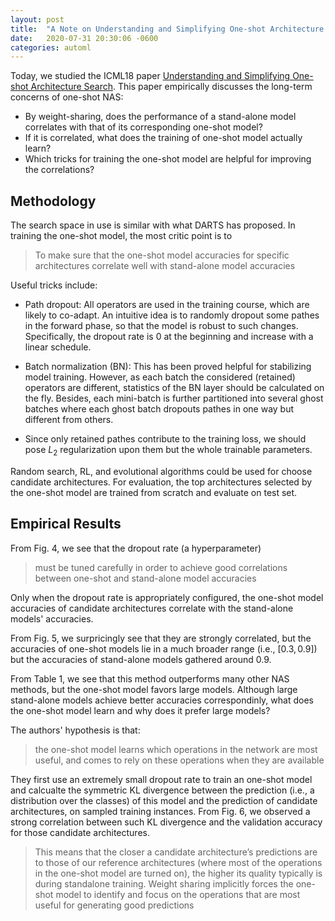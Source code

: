 ```yaml
---
layout: post
title:  "A Note on Understanding and Simplifying One-shot Architecture Search"
date:   2020-07-31 20:30:06 -0600
categories: automl
---
```


Today, we studied the ICML18 paper [Understanding and Simplifying One-shot Architecture Search](http://proceedings.mlr.press/v80/bender18a.html). This paper empirically discusses the long-term concerns of one-shot NAS:
- By weight-sharing, does the performance of a stand-alone model correlates with that of its corresponding one-shot model?
- If it is correlated, what does the training of one-shot model actually learn?
- Which tricks for training the one-shot model are helpful for improving the correlations?

## Methodology
The search space in use is similar with what DARTS has proposed. In training the one-shot model, the most critic point is to
> To make sure that the one-shot model accuracies for specific architectures correlate well with stand-alone model accuracies

Useful tricks include:
- Path dropout: All operators are used in the training course, which are likely to co-adapt. An intuitive idea is to randomly dropout some pathes in the forward phase, so that the model is robust to such changes. Specifically, the dropout rate is 0 at the beginning and increase with a linear schedule.

- Batch normalization (BN): This has been proved helpful for stabilizing model training. However, as each batch the considered (retained) operators are different, statistics of the BN layer should be calculated on the fly. Besides, each mini-batch is further partitioned into several ghost batches where each ghost batch dropouts pathes in one way but different from others.

- Since only retained pathes contribute to the training loss, we should pose $L_2$ regularization upon them but the whole trainable parameters.

Random search, RL, and evolutional algorithms could be used for choose candidate architectures.
For evaluation, the top architectures selected by the one-shot model are trained from scratch and evaluate on test set.

## Empirical Results
From Fig. 4, we see that the dropout rate (a hyperparameter)
> must be tuned carefully in order to achieve good correlations between one-shot and stand-alone model accuracies

Only when the dropout rate is appropriately configured, the one-shot model accuracies of candidate architectures correlate with the stand-alone models' accuracies.

From Fig. 5, we surpricingly see that they are strongly correlated, but the accuracies of one-shot models lie in a much broader range (i.e., $[0.3, 0.9]$) but the accuracies of stand-alone models gathered around $0.9$.

From Table 1, we see that this method outperforms many other NAS methods, but the one-shot model favors large models. Although large stand-alone models achieve better accuracies correspondinly, what does the one-shot model learn and why does it prefer large models?

The authors' hypothesis is that:
> the one-shot model learns which operations in the network are most useful, and comes to rely on these operations when they are available

They first use an extremely small dropout rate to train an one-shot model and calcualte the symmetric KL divergence between the prediction (i.e., a distribution over the classes) of this model and the prediction of candidate architectures, on sampled training instances.
From Fig. 6, we observed a strong correlation between such KL divergence and the validation accuracy for those candidate architectures.
> This means that the closer a candidate architecture’s predictions are to those of our reference architectures (where most of the operations in the one-shot model are turned on), the higher its quality typically is during standalone training. Weight sharing implicitly forces the one-shot
model to identify and focus on the operations that are most
useful for generating good predictions
